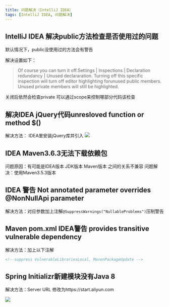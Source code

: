 ```yaml
---
title: 问题解决（IntelliJ IDEA）
tags: [IntelliJ IDEA, 问题解决]
---
```


## IntelliJ IDEA 解决public方法检查是否使用过的问题

默认情况下，public没使用过的方法会有警告

解决设置如下：
> Of course you can turn it off.Settings | Inspections | Declaration redundancy | Unused declararation. 
> Turning off this specific inspection will turn off editor highlighting forunused public members. 
> Unused private members will still be highlighted.

关闭后依然会检查private
可以通过scope来控制哪部分代码该检查

## 解决IDEA jQuery代码unresloved function or method $() 

解决方法：
IDEA里安装jQuery库并引入
![](https://oliver-blog.oss-cn-shenzhen.aliyuncs.com/20240405125726.png)

## IDEA Maven3.6.3无法下载依赖包

问题原因：有可能是IDEA版本 JDK版本 Maven版本 之间的关系不兼容
问题解决：使用Maven3.5.3版本

## IDEA 警告 Not annotated parameter overrides @NonNullApi parameter

解决方法：对应参数加上注解`@SuppressWarnings("NullableProblems")`压制警告

## Maven pom.xml IDEA警告 provides transitive vulnerable dependency

解决方法：加上以下注解

```xml
<!--suppress VulnerableLibrariesLocal, MavenPackageUpdate -->
```

## Spring Initializr新建模块没有Java 8

解决方法：Server URL 修改为https://start.aliyun.com

![](https://oliver-blog.oss-cn-shenzhen.aliyuncs.com/20240519165308.png)
